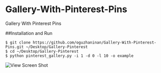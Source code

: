 # Gallery-With-Pinterest-Pins
Gallery With Pinterest Pins

##Installation and Run
```
$ git clone https://github.com/oguzhaninan/Gallery-With-Pinterest-Pins.git ~/Desktop/Gallery-Pinterest
$ cd ~/Desktop/Gallery-Pinterest
$ python pinterest_gallery.py -i 1 -d 0 -l 10 -o example
```

![View Screen Shot](https://raw.githubusercontent.com/oguzhaninan/Desktop/Gallery-With-Pinterest-Pins/master/Screenshot.png)
